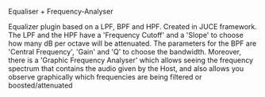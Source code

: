 Equaliser + Frequency-Analyser

Equalizer plugin based on a LPF, BPF and HPF. Created in JUCE framework.
The LPF and the HPF have a 'Frequency Cutoff' and a 'Slope' to choose how many dB per octave will be attenuated.
The parameters for the BPF are 'Central Frequency', 'Gain' and 'Q' to choose the bandwidth.
Moreover, there is a 'Graphic Frequency Analyser' which allows seeing the frequency spectrum that contains the audio given by the Host, and also allows you observe graphically which frequencies are being filtered or boosted/attenuated
